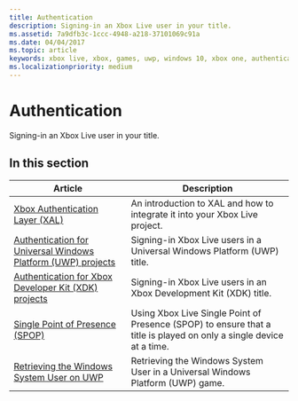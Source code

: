```yaml
---
title: Authentication
description: Signing-in an Xbox Live user in your title.
ms.assetid: 7a9dfb3c-1ccc-4948-a218-37101069c91a
ms.date: 04/04/2017
ms.topic: article
keywords: xbox live, xbox, games, uwp, windows 10, xbox one, authentication, sign-in
ms.localizationpriority: medium
---
```

# Authentication

Signing-in an Xbox Live user in your title.


## In this section

| Article | Description |
|---------|-------------|
| [Xbox Authentication Layer (XAL)](xal.md) | An introduction to XAL and how to integrate it into your Xbox Live project. |
| [Authentication for Universal Windows Platform (UWP) projects](authentication-for-UWP-projects.md) | Signing-in Xbox Live users in a Universal Windows Platform (UWP) title. |
| [Authentication for Xbox Developer Kit (XDK) projects](authentication-for-XDK-projects.md) | Signing-in Xbox Live users in an Xbox Development Kit (XDK) title. |
| [Single Point of Presence (SPOP)](single-point-of-presence.md) | Using Xbox Live Single Point of Presence (SPOP) to ensure that a title is played on only a single device at a time. |
| [Retrieving the Windows System User on UWP](retrieving-windows-system-user-on-UWP.md) | Retrieving the Windows System User in a Universal Windows Platform (UWP) game. |
